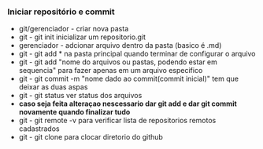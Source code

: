 ### Iniciar repositório e commit
- git/gerenciador - criar nova pasta
- git - git init inicializar um repositorio.git
- gerenciador - adcionar arquivo dentro da pasta (basico é .md)
- git - git add * na pasta principal quando terminar de configurar o arquivo
- git - git add "nome do arquivos ou pastas, podendo estar em sequencia" para fazer apenas em um arquivo especifico
- git - git commit -m "nome dado ao commit(commit inicial)" tem que deixar as duas aspas
- git - git status ver status dos arquivos
- **caso seja feita alteraçao nescessario dar git add e dar git commit novamente quando finalizar tudo**
- git - git remote -v para verificar lista de repositorios remotos cadastrados
- git - git clone para clocar diretorio do github